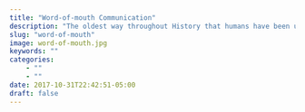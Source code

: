 ```yaml
---
title: "Word-of-mouth Communication"
description: "The oldest way throughout History that humans have been using to communicate and build trust with their peers is not advertising or public relations: it is word-of-mouth communication. And this is what we do, leveraging the lattest Internet technologies."
slug: "word-of-mouth"
image: word-of-mouth.jpg
keywords: ""
categories: 
    - ""
    - ""
date: 2017-10-31T22:42:51-05:00
draft: false
---
```


